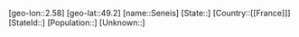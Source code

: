 ﻿---
location: [49.2,2.58]
type: City
tags:
- geo/City


SpocWebEntityId: 34197
isDeleted: false
confidential: public

---
[geo-lon::2.58]
[geo-lat::49.2]
[name::Seneis]
[State::]
[Country::[[France]]]
[StateId::]
[Population::]
[Unknown::]


